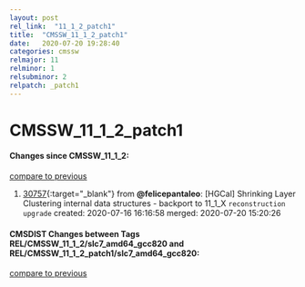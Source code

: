 ```yaml
---
layout: post
rel_link:  "11_1_2_patch1"
title:  "CMSSW_11_1_2_patch1"
date:   2020-07-20 19:28:40
categories: cmssw
relmajor: 11
relminor: 1
relsubminor: 2
relpatch: _patch1
---
```


# CMSSW_11_1_2_patch1
#### Changes since CMSSW_11_1_2:
[compare to previous](https://github.com/cms-sw/cmssw/compare/CMSSW_11_1_2...CMSSW_11_1_2_patch1)



1. [30757](http://github.com/cms-sw/cmssw/pull/30757){:target="_blank"}  from **@felicepantaleo**: [HGCal] Shrinking Layer Clustering internal data structures - backport to 11_1_X  `reconstruction`  `upgrade`  created: 2020-07-16 16:16:58 merged: 2020-07-20 15:20:26



#### CMSDIST Changes between Tags REL/CMSSW_11_1_2/slc7_amd64_gcc820 and REL/CMSSW_11_1_2_patch1/slc7_amd64_gcc820:
[compare to previous](https://github.com/cms-sw/cmsdist/compare/REL/CMSSW_11_1_2/slc7_amd64_gcc820...REL/CMSSW_11_1_2_patch1/slc7_amd64_gcc820)


